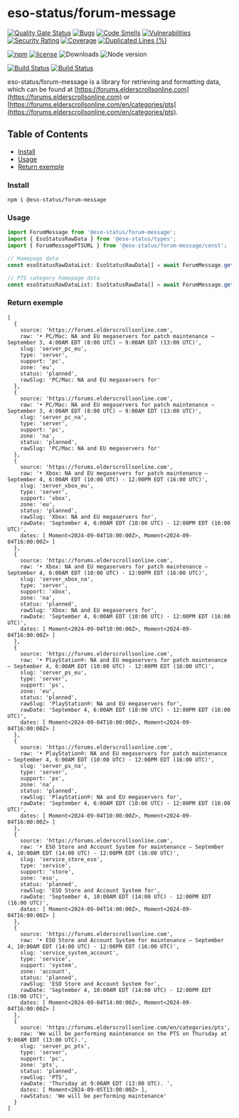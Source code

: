 # eso-status/forum-message

[![Quality Gate Status](https://sonarcloud.io/api/project_badges/measure?project=eso-status_forum-message&metric=alert_status)](https://sonarcloud.io/summary/new_code?id=eso-status_forum-message)
[![Bugs](https://sonarcloud.io/api/project_badges/measure?project=eso-status_forum-message&metric=bugs)](https://sonarcloud.io/summary/new_code?id=eso-status_forum-message)
[![Code Smells](https://sonarcloud.io/api/project_badges/measure?project=eso-status_forum-message&metric=code_smells)](https://sonarcloud.io/summary/new_code?id=eso-status_forum-message)
[![Vulnerabilities](https://sonarcloud.io/api/project_badges/measure?project=eso-status_forum-message&metric=vulnerabilities)](https://sonarcloud.io/summary/new_code?id=eso-status_forum-message)
[![Security Rating](https://sonarcloud.io/api/project_badges/measure?project=eso-status_forum-message&metric=security_rating)](https://sonarcloud.io/summary/new_code?id=eso-status_forum-message)
[![Coverage](https://sonarcloud.io/api/project_badges/measure?project=eso-status_forum-message&metric=coverage)](https://sonarcloud.io/summary/new_code?id=eso-status_forum-message)
[![Duplicated Lines (%)](https://sonarcloud.io/api/project_badges/measure?project=eso-status_forum-message&metric=duplicated_lines_density)](https://sonarcloud.io/summary/new_code?id=eso-status_forum-message)

[![npm](https://img.shields.io/npm/v/@eso-status/forum-message)](https://www.npmjs.com/package/@eso-status/forum-message)
[![license](https://img.shields.io/npm/l/@eso-status/forum-message)](https://github.com/eso-status/forum-message/blob/master/LICENSE.md)
<img src="https://img.shields.io/npm/dt/@eso-status/forum-message" alt="Downloads" />
<img src="https://img.shields.io/node/v/@eso-status/forum-message" alt="Node version" />

[![Build Status](https://github.com/eso-status/forum-message/workflows/CI/badge.svg)](https://github.com/eso-status/forum-message/actions/workflows/CI.yaml)
[![Build Status](https://github.com/eso-status/forum-message/workflows/CD/badge.svg)](https://github.com/eso-status/forum-message/actions/workflows/CD.yaml)

eso-status/forum-message is a library for retrieving and formatting data, which can be found at [https://forums.elderscrollsonline.com](https://forums.elderscrollsonline.com) or [https://forums.elderscrollsonline.com/en/categories/pts](https://forums.elderscrollsonline.com/en/categories/pts).

## Table of Contents
- [Install](#install)
- [Usage](#usage)
- [Return exemple](#return-exemple)

### Install
```shell
npm i @eso-status/forum-message
```

### Usage
```javascript
import ForumMessage from '@eso-status/forum-message';
import { EsoStatusRawData } from '@eso-status/types';
import { ForumMessagePTSURL } from '@eso-status/forum-message/const';

// Homepage data
const esoStatusRawDataList: EsoStatusRawData[] = await ForumMessage.getData();

// PTS category homepage data
const esoStatusRawDataList: EsoStatusRawData[] = await ForumMessage.getData(ForumMessagePTSURL);
```
### Return exemple
```text
[
  {
    source: 'https://forums.elderscrollsonline.com',
    raw: '• PC/Mac: NA and EU megaservers for patch maintenance – September 3, 4:00AM EDT (8:00 UTC) – 9:00AM EDT (13:00 UTC)',
    slug: 'server_pc_eu',
    type: 'server',
    support: 'pc',
    zone: 'eu',
    status: 'planned',
    rawSlug: 'PC/Mac: NA and EU megaservers for'
  },
  {
    source: 'https://forums.elderscrollsonline.com',
    raw: '• PC/Mac: NA and EU megaservers for patch maintenance – September 3, 4:00AM EDT (8:00 UTC) – 9:00AM EDT (13:00 UTC)',
    slug: 'server_pc_na',
    type: 'server',
    support: 'pc',
    zone: 'na',
    status: 'planned',
    rawSlug: 'PC/Mac: NA and EU megaservers for'
  },
  {
    source: 'https://forums.elderscrollsonline.com',
    raw: '• Xbox: NA and EU megaservers for patch maintenance – September 4, 6:00AM EDT (10:00 UTC) - 12:00PM EDT (16:00 UTC)',
    slug: 'server_xbox_eu',
    type: 'server',
    support: 'xbox',
    zone: 'eu',
    status: 'planned',
    rawSlug: 'Xbox: NA and EU megaservers for',
    rawDate: 'September 4, 6:00AM EDT (10:00 UTC) - 12:00PM EDT (16:00 UTC)',
    dates: [ Moment<2024-09-04T10:00:00Z>, Moment<2024-09-04T16:00:00Z> ]
  },
  {
    source: 'https://forums.elderscrollsonline.com',
    raw: '• Xbox: NA and EU megaservers for patch maintenance – September 4, 6:00AM EDT (10:00 UTC) - 12:00PM EDT (16:00 UTC)',
    slug: 'server_xbox_na',
    type: 'server',
    support: 'xbox',
    zone: 'na',
    status: 'planned',
    rawSlug: 'Xbox: NA and EU megaservers for',
    rawDate: 'September 4, 6:00AM EDT (10:00 UTC) - 12:00PM EDT (16:00 UTC)',
    dates: [ Moment<2024-09-04T10:00:00Z>, Moment<2024-09-04T16:00:00Z> ]
  },
  {
    source: 'https://forums.elderscrollsonline.com',
    raw: '• PlayStation®: NA and EU megaservers for patch maintenance – September 4, 6:00AM EDT (10:00 UTC) - 12:00PM EDT (16:00 UTC)',
    slug: 'server_ps_eu',
    type: 'server',
    support: 'ps',
    zone: 'eu',
    status: 'planned',
    rawSlug: 'PlayStation®: NA and EU megaservers for',
    rawDate: 'September 4, 6:00AM EDT (10:00 UTC) - 12:00PM EDT (16:00 UTC)',
    dates: [ Moment<2024-09-04T10:00:00Z>, Moment<2024-09-04T16:00:00Z> ]
  },
  {
    source: 'https://forums.elderscrollsonline.com',
    raw: '• PlayStation®: NA and EU megaservers for patch maintenance – September 4, 6:00AM EDT (10:00 UTC) - 12:00PM EDT (16:00 UTC)',
    slug: 'server_ps_na',
    type: 'server',
    support: 'ps',
    zone: 'na',
    status: 'planned',
    rawSlug: 'PlayStation®: NA and EU megaservers for',
    rawDate: 'September 4, 6:00AM EDT (10:00 UTC) - 12:00PM EDT (16:00 UTC)',
    dates: [ Moment<2024-09-04T10:00:00Z>, Moment<2024-09-04T16:00:00Z> ]
  },
  {
    source: 'https://forums.elderscrollsonline.com',
    raw: '• ESO Store and Account System for maintenance – September 4, 10:00AM EDT (14:00 UTC) - 12:00PM EDT (16:00 UTC)',
    slug: 'service_store_eso',
    type: 'service',
    support: 'store',
    zone: 'eso',
    status: 'planned',
    rawSlug: 'ESO Store and Account System for',
    rawDate: 'September 4, 10:00AM EDT (14:00 UTC) - 12:00PM EDT (16:00 UTC)',
    dates: [ Moment<2024-09-04T14:00:00Z>, Moment<2024-09-04T16:00:00Z> ]
  },
  {
    source: 'https://forums.elderscrollsonline.com',
    raw: '• ESO Store and Account System for maintenance – September 4, 10:00AM EDT (14:00 UTC) - 12:00PM EDT (16:00 UTC)',
    slug: 'service_system_account',
    type: 'service',
    support: 'system',
    zone: 'account',
    status: 'planned',
    rawSlug: 'ESO Store and Account System for',
    rawDate: 'September 4, 10:00AM EDT (14:00 UTC) - 12:00PM EDT (16:00 UTC)',
    dates: [ Moment<2024-09-04T14:00:00Z>, Moment<2024-09-04T16:00:00Z> ]
  },
  {
    source: 'https://forums.elderscrollsonline.com/en/categories/pts',
    raw: 'We will be performing maintenance on the PTS on Thursday at 9:00AM EDT (13:00 UTC).',
    slug: 'server_pc_pts',
    type: 'server',
    support: 'pc',
    zone: 'pts',
    status: 'planned',
    rawSlug: 'PTS',
    rawDate: 'Thursday at 9:00AM EDT (13:00 UTC). ',
    dates: [ Moment<2024-09-05T13:00:00Z> ],
    rawStatus: 'We will be performing maintenance'
  }
]
```
